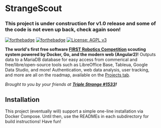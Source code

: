 # StrangeScout
### This project is under construction for v1.0 release and some of the code is not even up back, check again soon!
[![forthebadge](https://forthebadge.com/images/badges/made-with-go.svg)](https://forthebadge.com) [![forthebadge](https://forthebadge.com/images/badges/uses-js.svg)](https://forthebadge.com)  [![License: AGPL v3](https://img.shields.io/badge/License-AGPL%20v3-blue.svg)](https://www.gnu.org/licenses/agpl-3.0)

**The world's first free software [FIRST Robotics Competition](https://firstinspires.org) scouting system powered by Docker, Go, and the modern web (Angular2)!** Outputs data to a MariaDB database for easy access from commerical and free/libre/open-source tools such as LibreOffice Base, Tableua, Google Data Studio, and more! Authentication, web data analysis, user tracking, and more are all on the roadmap, available on the [Projects tab](https://github.com/triplestrange/StrangeScout/projects).

*Brought to you by your friends at **[Triple Strange #1533](http://ecgrobotics.org)!***

## Installation
This project (eventually will) support a simple one-line installation via Docker Compose. Until then, use the READMEs in each subdirectory for build instructions! Have fun!
